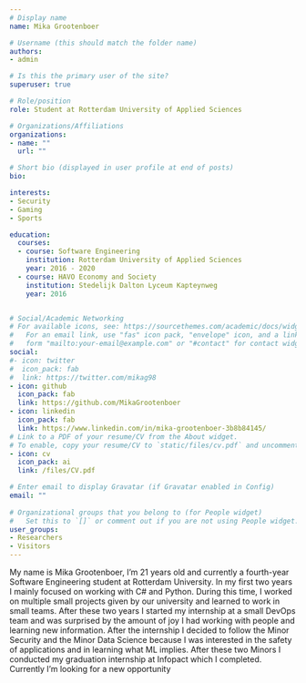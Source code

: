 ```yaml
---
# Display name
name: Mika Grootenboer

# Username (this should match the folder name)
authors:
- admin

# Is this the primary user of the site?
superuser: true

# Role/position
role: Student at Rotterdam University of Applied Sciences

# Organizations/Affiliations
organizations:
- name: ""
  url: ""

# Short bio (displayed in user profile at end of posts)
bio: 

interests:
- Security
- Gaming
- Sports

education:
  courses:
  - course: Software Engineering
    institution: Rotterdam University of Applied Sciences
    year: 2016 - 2020
  - course: HAVO Economy and Society
    institution: Stedelijk Dalton Lyceum Kapteynweg
    year: 2016


# Social/Academic Networking
# For available icons, see: https://sourcethemes.com/academic/docs/widgets/#icons
#   For an email link, use "fas" icon pack, "envelope" icon, and a link in the
#   form "mailto:your-email@example.com" or "#contact" for contact widget.
social:
#- icon: twitter
#  icon_pack: fab
#  link: https://twitter.com/mikag98
- icon: github
  icon_pack: fab
  link: https://github.com/MikaGrootenboer
- icon: linkedin
  icon_pack: fab
  link: https://www.linkedin.com/in/mika-grootenboer-3b8b84145/
# Link to a PDF of your resume/CV from the About widget.
# To enable, copy your resume/CV to `static/files/cv.pdf` and uncomment the lines below.  
- icon: cv
  icon_pack: ai
  link: /files/CV.pdf

# Enter email to display Gravatar (if Gravatar enabled in Config)
email: ""
  
# Organizational groups that you belong to (for People widget)
#   Set this to `[]` or comment out if you are not using People widget.  
user_groups:
- Researchers
- Visitors
---
```


My name is Mika Grootenboer,
I’m 21 years old and currently a fourth-year Software Engineering student at Rotterdam University.
In my first two years I mainly focused on working with C# and Python. During this time, I worked on multiple small projects given by our university and learned to work in small teams. After these two years I started my internship at a small DevOps team and was surprised by the amount of joy I had working with people and learning new information. After the internship I decided to follow the Minor Security and the Minor Data Science because I was interested in the safety of applications and in learning what ML implies. After these two Minors I conducted my graduation internship at Infopact which I completed. Currently I’m looking for a new opportunity 

